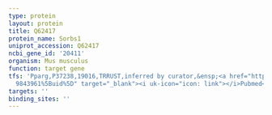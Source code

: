 ```yaml
---
type: protein
layout: protein
title: Q62417
protein_name: Sorbs1
uniprot_accession: Q62417
ncbi_gene_id: '20411'
organism: Mus musculus
function: target gene
tfs: 'Pparg,P37238,19016,TRRUST,inferred by curator,&ensp;<a href="https://www.ncbi.nlm.nih.gov/pubmed/?term=10734046;
  9843961%5Buid%5D" target="_blank"><i uk-icon="icon: link"></i>Pubmed</a>'
targets: ''
binding_sites: ''
---
```

